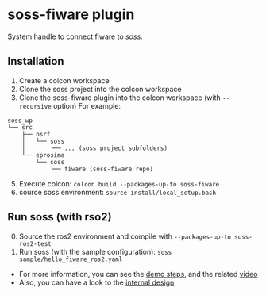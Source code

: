 # soss-fiware plugin
System handle to connect fiware to *soss*.

## Installation
1. Create a colcon workspace
2. Clone the soss project into the colcon workspace
3. Clone the soss-fiware plugin into the colcon workspace (with `--recursive` option)
For example:
```
soss_wp
└── src
    ├── osrf
    │   └── soss
    │       └── ... (soss project subfolders)
    └── eprosima
        └── soss
            └── fiware (soss-fiware repo)
```
5. Execute colcon: `colcon build --packages-up-to soss-fiware`
6. source soss environment: `source install/local_setup.bash`

## Run soss (with rso2)
0. Source the ros2 environment and compile with `--packages-up-to soss-ros2-test`
1. Run soss (with the sample configuration): `soss sample/hello_fiware_ros2.yaml`

- For more information, you can see the [demo steps](sample/demo.md),
and the related [video](https://drive.google.com/open?id=1w90DAPkovjwj7673d5RfOINlAAc7kWb1)
- Also, you can have a look to the [internal design](doc/design.md)
